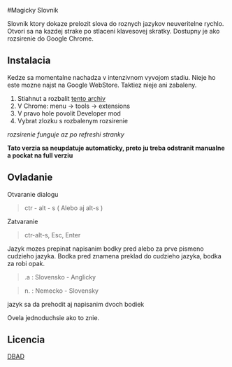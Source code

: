 #Magicky Slovnik

Slovnik ktory dokaze prelozit slova do roznych jazykov neuveritelne rychlo. Otvori sa na kazdej strake po stlaceni klavesovej skratky. Dostupny je ako rozsirenie do Google Chrome.

## Instalacia
Kedze sa momentalne nachadza v intenzivnom vyvojom stadiu. Nieje ho este mozne najst na Google WebStore. Taktiez nieje ani zabaleny.

1. Stiahnut a rozbalit [tento archiv](https://github.com/bliker/magickyslovnik/archive/master.zip)
2. V Chrome: menu -> tools -> extensions
3. V pravo hole povolit Developer mod
4. Vybrat zlozku s rozbalenym rozsirenie

_rozsirenie funguje az po refreshi stranky_

__Tato verzia sa neupdatuje automaticky, preto ju treba odstranit manualne a pockat na full verziu__


## Ovladanie
Otvaranie dialogu
> ctr - alt - s ( Alebo aj alt-s )

Zatvaranie
> ctr-alt-s, Esc, Enter

Jazyk mozes prepinat napisanim bodky pred alebo za prve pismeno cudzieho jazyka. Bodka pred znamena preklad do cudzieho jazyka, bodka za robi opak.
>.a : Slovensko - Anglicky

> n. : Nemecko - Slovensky

jazyk sa da prehodit aj napisanim dvoch bodiek

Ovela jednoduchsie ako to znie.

## Licencia
[DBAD](https://github.com/philsturgeon/dbad/blob/master/LICENSE-en.md)
